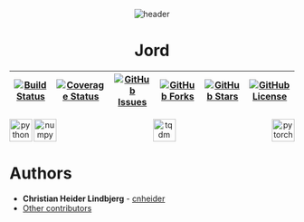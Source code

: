 <!--![header](.github/images/header.png)-->

<p align="center">
  <img src=".github/images/header.svg" alt='header' />
</p>

<h1 align="center">Jord</h1>

<!--# Jord-->

| [![Build Status](https://travis-ci.org/automaps/jord.svg?branch=master)](https://travis-ci.org/automaps/jord) | [![Coverage Status](https://coveralls.io/repos/github/automaps/jord/badge.svg?branch=master)](https://coveralls.io/github/automaps/jord?branch=master) | [![GitHub Issues](https://img.shields.io/github/issues/automaps/jord.svg?style=flat)](https://github.com/automaps/jord/issues) | [![GitHub Forks](https://img.shields.io/github/forks/automaps/jord.svg?style=flat)](https://github.com/automaps/jord/network) | [![GitHub Stars](https://img.shields.io/github/stars/automaps/jord.svg?style=flat)](https://github.com/automaps/jord/stargazers) | [![GitHub License](https://img.shields.io/github/license/automaps/jord.svg?style=flat)](https://github.com/automaps/jord/blob/master/LICENSE.md) |
|---------------------------------------------------------------------------------------------------------------|--------------------------------------------------------------------------------------------------------------------------------------------------------|--------------------------------------------------------------------------------------------------------------------------------|-------------------------------------------------------------------------------------------------------------------------------|----------------------------------------------------------------------------------------------------------------------------------|--------------------------------------------------------------------------------------------------------------------------------------------------|

<p align="center" width="100%">
  <a href="https://www.python.org/">
    <img alt="python" src=".github/images/python.svg" height="40" align="left">
  </a>
  <a href="http://pytorch.org/" style="float: right;">
    <img alt="pytorch" src=".github/images/pytorch.svg" height="40" align="right" >
  </a>
</p>
<p align="center" width="100%">
  <a href="http://www.numpy.org/">
    <img alt="numpy" src=".github/images/numpy.svg" height="40" align="left">
  </a>
  <a href="https://github.com/tqdm/tqdm" style="float:center;">
    <img alt="tqdm" src=".github/images/tqdm.gif" height="40" align="center">
  </a>
</p>

# Authors

* **Christian Heider Lindbjerg** - [cnheider](https://github.com/cnheider)
* [Other contributors](https://github.com/automaps/jord/contributors)

